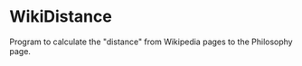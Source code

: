 WikiDistance
============

Program to calculate the "distance" from Wikipedia pages to the Philosophy page.
